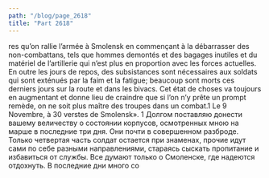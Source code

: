 ```yaml
---
path: "/blog/page_2618"
title: "Part 2618"
---
```


res qu’on rallie l’armée à Smolensk en commençant à la débarrasser des non-combattans, tels que hommes demontés et des bagages inutiles et du matériel de l’artillerie qui n’est plus en proportion avec les forces actuelles. En outre les jours de repos, des subsistances sont nécessaires aux soldats qui sont exténués par la faim et la fatigue; beaucoup sont morts ces derniers jours sur la route et dans les bivacs. Cet état de choses va toujours en augmentant et donne lieu de craindre que si l’on n’y prête un prompt remède, on ne soit plus maître des troupes dans un combat.1 Le 9 Novembre, à 30 verstes de Smolensk».
1 Долгом поставляю донести вашему величеству о состоянии корпусов, осмотренных мною на марше в последние три дня. Они почти в совершенном разброде. Только четвертая часть солдат остается при знаменах, прочие идут сами по себе разными направлениями, стараясь сыскать пропитание и избавиться от службы. Все думают только о Смоленске, где надеются отдохнуть. В последние дни много со
